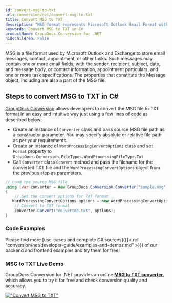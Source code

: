 ```yaml
---
id: convert-msg-to-txt
url: conversion/net/convert-msg-to-txt
title: Convert MSG to TXT
description: "MSG format represents Microsoft Outlook Email Format with .msg extension. Learn how to convert MSG to TXT file programmatically in C# language using GroupDocs.Conversion for .NET library."
keywords: Convert MSG to TXT in C#
productName: GroupDocs.Conversion for .NET
hideChildren: False
---
```


MSG is a file format used by Microsoft Outlook and Exchange to store email messages, contact, appointment, or other tasks. Such messages may contain one or more email fields, with the sender, recipient, subject, date, and message body, or contact information, appointment particulars, and one or more task specifications. The properties that constitute the Message object, including are also a part of the MSG file.

## Steps to convert MSG to TXT in C#

[GroupDocs.Conversion](https://products.groupdocs.com/conversion/net) allows developers to convert the MSG file to TXT format in an easy and intuitive way just using a few lines of code as described below:

* Create an instance of `Converter` class and pass source MSG file path as a constructor parameter. You may specify absolute or relative file path as per your requirements. 
* Create an instance of `WordProcessingConvertOptions` class and set `Format` property to `GroupDocs.Conversion.FileTypes.WordProcessingFileType.Txt`
* Call `Converter` class `Convert` method and pass the filename for the converted TXT file and the `WordProcessingConvertOptions` object from the previous step as parameters.

```csharp
// Load the source MSG file
using (var converter = new GroupDocs.Conversion.Converter("sample.msg"))
{
    // Set the convert options for TXT format
   WordProcessingConvertOptions options = new WordProcessingConvertOptions { Format = GroupDocs.Conversion.FileTypes.WordProcessingFileType.Txt };
    // Convert to TXT format
    converter.Convert("converted.txt", options);
}
```

### Code Examples

Please find more [use-cases and complete C# sources]({{< ref "conversion/net/developer-guide/examples-and-demos.md" >}}) of our backend and frontend examples and try them for free!

### MSG to TXT Live Demo

GroupDocs.Conversion for .NET provides an online [**MSG to TXT converter**](https://products.groupdocs.app/conversion/msg-to-txt), which allows you to try it for free and check conversion quality and accuracy.

[!["Convert MSG to TXT"](conversion/net/images/convert-to-txt/convert-msg-to-txt.png)](https://products.groupdocs.app/conversion/msg-to-txt)